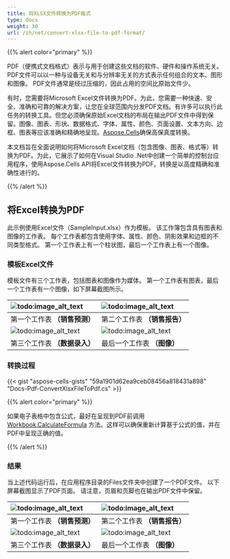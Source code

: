 ```yaml
---
title: 将XLSX文件转换为PDF格式
type: docs
weight: 30
url: /zh/net/convert-xlsx-file-to-pdf-format/
---
```


{{% alert color="primary" %}}

PDF（便携式文档格式）表示与用于创建这些文档的软件、硬件和操作系统无关。 PDF文件可以以一种与设备无关和与分辨率无关的方式表示任何组合的文本、图形和图像。 PDF文件通常是经过压缩的，因此占用的空间比原始文件少。

有时，您需要将Microsoft Excel文件转换为PDF。为此，您需要一种快速、安全、准确和可靠的解决方案，让您在全球范围内分发PDF文档。有许多可以执行此任务的转换工具。但您必须确保原始Excel文档的布局在输出PDF文件中得到保留。图像、图表、形状、数据格式、字体、属性、颜色、页面设置、文本方向、边框、图表等应该准确和精确地呈现。[Aspose.Cells](https://products.aspose.com/cells/net/)确保高保真度转换。

本文档旨在全面说明如何将Microsoft Excel文档（包含图像、图表、格式等）转换为PDF。为此，它展示了如何在Visual Studio .Net中创建一个简单的控制台应用程序，使用Aspose.Cells API将Excel文件转换为PDF。转换是以高度精确和准确性进行的。

{{% /alert %}}

## **将Excel转换为PDF**

此示例使用Excel文件（SampleInput.xlsx）作为模板。 该工作簿包含具有图表和图像的工作表。 每个工作表都包含使用字体、属性、颜色、阴影效果和边框的不同类型格式。 第一个工作表上有一个柱状图，最后一个工作表上有一个图像。

### **模板Excel文件**

模板文件有三个工作表，包括图表和图像作为媒体。 第一个工作表有图表，最后一个工作表有一个图像，如下屏幕截图所示。

|![todo:image_alt_text](Convert_an_XLS_File_to_PDF_Sheet1.png)|![todo:image_alt_text](Convert_an_XLS_File_to_PDF_Sheet2.png)|
| :- | :- |
|第一个工作表 **（销售预测）**|第二个工作表 **（销售报告）**|
|![todo:image_alt_text](Convert_an_XLS_File_to_PDF_Sheet3.png)|![todo:image_alt_text](Convert_an_XLS_File_to_PDF_Sheet4.png)|
|第三个工作表 **（数据录入）**|最后一个工作表 **（图像）**|

### **转换过程**

{{< gist "aspose-cells-gists" "59a1901d62ea9ceb08456a818431a898" "Docs-Pdf-ConvertXlsxFileToPdf.cs" >}}

{{% alert color="primary" %}}

如果电子表格中包含公式，最好在呈现到PDF前调用 [Workbook.CalculateFormula](https://reference.aspose.com/cells/net/aspose.cells/workbook/methods/calculateformula) 方法。这样可以确保重新计算基于公式的值，并在PDF中呈现正确的值。

{{% /alert %}}

### **结果**

当上述代码运行后，在应用程序目录的Files文件夹中创建了一个PDF文件。
以下屏幕截图显示了PDF页面。 请注意，页眉和页脚也在输出PDF文件中保留。

|![todo:image_alt_text](Convert_an_XLS_File_to_PDF_Converted1.png)|![todo:image_alt_text](Convert_an_XLS_File_to_PDF_Converted2.png)|
| :- | :- |
|第一个工作表 **（销售预测）**|第二个工作表 **（销售报告）**|
|![todo:image_alt_text](Convert_an_XLS_File_to_PDF_Converted3.png)|![todo:image_alt_text](Convert_an_XLS_File_to_PDF_Converted4.png)|
|第三个工作表 **（数据录入）**|最后一个工作表 **（图像）**|
